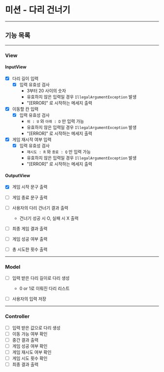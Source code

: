 # 미션 - 다리 건너기

---

## 기능 목록 

---
### View
#### InputView
- [x] 다리 길이 입력
    - [x] 입력 유효성 검사
        - 3부터 20 사이의 숫자
        - 유효하지 않은 입력일 경우 `IllegalArgumentException` 발생
        - "[ERROR]" 로 시작하는 메세지 출력


- [x] 이동할 칸 입력
    - [x] 입력 유효성 검사
        - `위 : U` 와 `아래 : D` 만 입력 가능
        - 유효하지 않은 입력일 경우 `IllegalArgumentException` 발생
        - "[ERROR]" 로 시작하는 메세지 출력


- [x] 게임 재시작 여부 입력
    - [x] 입력 유효성 검사
        - `재시도 : R` 와 `종료 : Q` 만 입력 가능
        - 유효하지 않은 입력일 경우 `IllegalArgumentException` 발생
        - "[ERROR]" 로 시작하는 메세지 출력


#### OutputView
- [x] 게임 시작 문구 출력
- [ ] 게임 종료 문구 출력
- [ ] 사용자의 다리 건너기 결과 출력
    - 건너기 성공 시 O, 실패 시 X 출력

- [ ] 최종 게임 결과 출력
- [ ] 게임 성공 여부 출력
- [ ] 총 시도한 횟수 출력

---
### Model
- [ ] 입력 받은 다리 길이로 다리 생성
    - 0 or 1로 이뤄진 다리 리스트

- [ ] 사용자의 입력 저장

---
### Controller
- [ ] 입력 받은 값으로 다리 생성
- [ ] 이동 가능 여부 확인
- [ ] 중간 결과 출력
- [ ] 게임 성공 여부 확인
- [ ] 게임 재시도 여부 확인
- [ ] 게임 시도 횟수 확인
- [ ] 최종 결과 출력